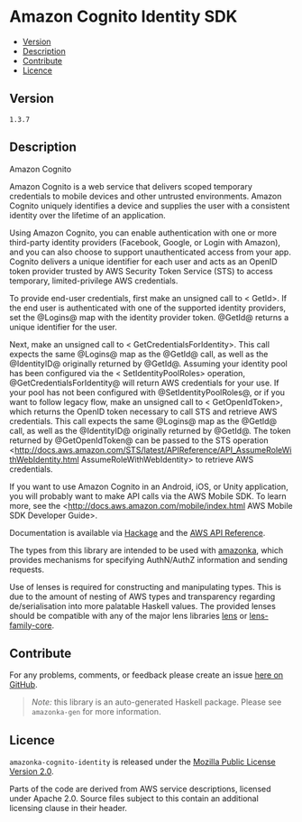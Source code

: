 # Amazon Cognito Identity SDK

* [Version](#version)
* [Description](#description)
* [Contribute](#contribute)
* [Licence](#licence)


## Version

`1.3.7`


## Description

Amazon Cognito

Amazon Cognito is a web service that delivers scoped temporary
credentials to mobile devices and other untrusted environments. Amazon
Cognito uniquely identifies a device and supplies the user with a
consistent identity over the lifetime of an application.

Using Amazon Cognito, you can enable authentication with one or more
third-party identity providers (Facebook, Google, or Login with Amazon),
and you can also choose to support unauthenticated access from your app.
Cognito delivers a unique identifier for each user and acts as an OpenID
token provider trusted by AWS Security Token Service (STS) to access
temporary, limited-privilege AWS credentials.

To provide end-user credentials, first make an unsigned call to
< GetId>. If the end user is authenticated with one of the supported
identity providers, set the @Logins@ map with the identity provider
token. @GetId@ returns a unique identifier for the user.

Next, make an unsigned call to < GetCredentialsForIdentity>. This call
expects the same @Logins@ map as the @GetId@ call, as well as the
@IdentityID@ originally returned by @GetId@. Assuming your identity pool
has been configured via the < SetIdentityPoolRoles> operation,
@GetCredentialsForIdentity@ will return AWS credentials for your use. If
your pool has not been configured with @SetIdentityPoolRoles@, or if you
want to follow legacy flow, make an unsigned call to < GetOpenIdToken>,
which returns the OpenID token necessary to call STS and retrieve AWS
credentials. This call expects the same @Logins@ map as the @GetId@
call, as well as the @IdentityID@ originally returned by @GetId@. The
token returned by @GetOpenIdToken@ can be passed to the STS operation
<http://docs.aws.amazon.com/STS/latest/APIReference/API_AssumeRoleWithWebIdentity.html AssumeRoleWithWebIdentity>
to retrieve AWS credentials.

If you want to use Amazon Cognito in an Android, iOS, or Unity
application, you will probably want to make API calls via the AWS Mobile
SDK. To learn more, see the
<http://docs.aws.amazon.com/mobile/index.html AWS Mobile SDK Developer Guide>.

Documentation is available via [Hackage](http://hackage.haskell.org/package/amazonka-cognito-identity)
and the [AWS API Reference](https://aws.amazon.com/documentation/).

The types from this library are intended to be used with [amazonka](http://hackage.haskell.org/package/amazonka),
which provides mechanisms for specifying AuthN/AuthZ information and sending requests.

Use of lenses is required for constructing and manipulating types.
This is due to the amount of nesting of AWS types and transparency regarding
de/serialisation into more palatable Haskell values.
The provided lenses should be compatible with any of the major lens libraries
[lens](http://hackage.haskell.org/package/lens) or [lens-family-core](http://hackage.haskell.org/package/lens-family-core).

## Contribute

For any problems, comments, or feedback please create an issue [here on GitHub](https://github.com/brendanhay/amazonka/issues).

> _Note:_ this library is an auto-generated Haskell package. Please see `amazonka-gen` for more information.


## Licence

`amazonka-cognito-identity` is released under the [Mozilla Public License Version 2.0](http://www.mozilla.org/MPL/).

Parts of the code are derived from AWS service descriptions, licensed under Apache 2.0.
Source files subject to this contain an additional licensing clause in their header.
